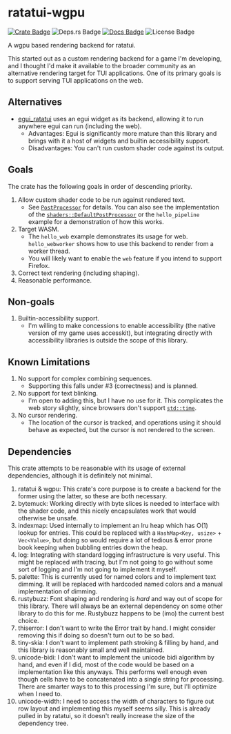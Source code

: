 # ratatui-wgpu
[![Crate Badge]](https://crates.io/crates/ratatui-wgpu)
![Deps.rs Badge]
[![Docs Badge]](https://docs.rs/ratatui-wgpu/latest/ratatui_wgpu/)
![License Badge]

A wgpu based rendering backend for ratatui.

This started out as a custom rendering backend for a game I'm developing, and I thought I'd make it
available to the broader community as an alternative rendering target for TUI applications. One of
its primary goals is to support serving TUI applications on the web.

## Alternatives
- [egui_ratatui](https://crates.io/crates/egui_ratatui) uses an egui widget as its backend, allowing
  it to run anywhere egui can run (including the web).
  - Advantages: Egui is significantly more mature than this library and brings with it a host of
    widgets and builtin accessibility support.
  - Disadvantages: You can't run custom shader code against its output.

## Goals
The crate has the following goals in order of descending priority.
1. Allow custom shader code to be run against rendered text.
    - See
      [`PostProcessor`](https://docs.rs/ratatui-wgpu/latest/ratatui_wgpu/trait.PostProcessor.html)
      for details. You can also see the implementation of the
      [`shaders::DefaultPostProcessor`](https://docs.rs/ratatui-wgpu/latest/ratatui_wgpu/shaders/struct.DefaultPostProcessor.html)
      or the `hello_pipeline` example for a demonstration of how this works.
2. Target WASM.
    - The `hello_web` example demonstrates its usage for web. `hello_webworker` shows how to use
      this backend to render from a worker thread.
    - You will likely want to enable the `web` feature if you intend to support Firefox.
3. Correct text rendering (including shaping).
4. Reasonable performance.

## Non-goals
1. Builtin-accessibility support.
   - I'm willing to make concessions to enable accessibility (the native version of my game uses
     accesskit), but integrating directly with accessibility libraries is outside the scope of this
     library.

## Known Limitations
1. No support for complex combining sequences.
   - Supporting this falls under #3 (correctness) and is planned.
2. No support for text blinking.
   - I'm open to adding this, but I have no use for it. This complicates the web story slightly,
     since browsers don't support [`std::time`](https://doc.rust-lang.org/std/time/index.html).
3. No cursor rendering.
    - The location of the cursor is tracked, and operations using it should behave as expected, but
      the cursor is not rendered to the screen.

## Dependencies
This crate attempts to be reasonable with its usage of external dependencies, although it is
definitely not minimal.
1. ratatui & wgpu: This crate's core purpose is to create a backend for the former using the latter,
   so these are both necessary.
2. bytemuck: Working directly with byte slices is needed to interface with the shader code, and this
   nicely encapsulates work that would otherwise be unsafe.
3. indexmap: Used internally to implement an lru heap which has O(1) lookup for entries. This could
   be replaced with a `HashMap<Key, usize>` + `Vec<Value>`, but doing so would require a lot of
   tedious & error prone book keeping when bubbling entries down the heap.
4. log: Integrating with standard logging infrastructure is very useful. This might be replaced with
   tracing, but I'm not going to go without some sort of logging and I'm not going to implement it
   myself.
5. palette: This is currently used for named colors and to implement text dimming. It will be
   replaced with hardcoded named colors and a manual implementation of dimming.
6. rustybuzz: Font shaping and rendering is _hard_ and way out of scope for this library. There will
   always be an external dependency on some other library to do this for me. Rustybuzz happens to be
   (imo) the current best choice.
7. thiserror: I don't want to write the Error trait by hand. I might consider removing this if doing
   so doesn't turn out to be so bad.
8. tiny-skia: I don't want to implement path stroking & filling by hand, and this library is
   reasonably small and well maintained.
9. unicode-bidi: I don't want to implement the unicode bidi algorithm by hand, and even if I did,
   most of the code would be based on a implementation like this anyways. This performs well enough
   even though cells have to be concatenated into a single string for processing. There are smarter
   ways to to this processing I'm sure, but I'll optimize when I need to.
10. unicode-width: I need to access the width of characters to figure out row layout and
    implementing this myself seems silly. This is already pulled in by ratatui, so it doesn't really
    increase the size of the dependency tree.

[Crate Badge]: https://img.shields.io/crates/v/ratatui-wgpu?logo=rust&style=flat-square
[Deps.rs Badge]: https://deps.rs/repo/github/jesterhearts/ratatui-wgpu/status.svg?style=flat-square
[Docs Badge]: https://img.shields.io/docsrs/ratatui-wgpu?logo=rust&style=flat-square
[License Badge]: https://img.shields.io/crates/l/ratatui-wgpu?style=flat-square